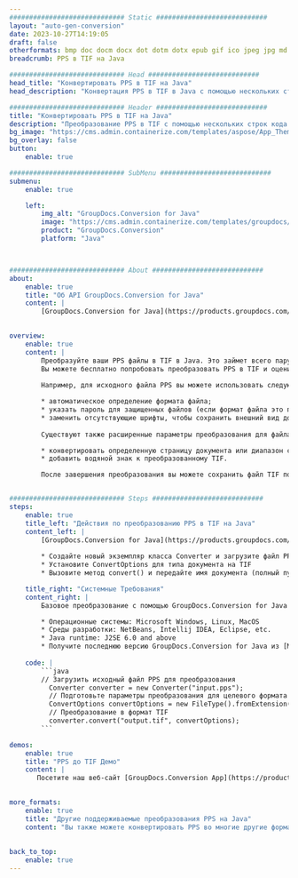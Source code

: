 ```yaml
---
############################# Static ############################
layout: "auto-gen-conversion"
date: 2023-10-27T14:19:05
draft: false
otherformats: bmp doc docm docx dot dotm dotx epub gif ico jpeg jpg md odt ott pdf png psd rtf tex tif tiff txt xps
breadcrumb: PPS в TIF на Java

############################# Head ############################
head_title: "Конвертировать PPS в TIF на Java"
head_description: "Конвертация PPS в TIF в Java с помощью нескольких строк кода. Преобразование более 160 форматов файлов с помощью API преобразования документов GroupDocs для Java"

############################# Header ############################
title: "Конвертировать PPS в TIF на Java"
description: "Преобразование PPS в TIF с помощью нескольких строк кода Java"
bg_image: "https://cms.admin.containerize.com/templates/aspose/App_Themes/V3/images/bg/header1.png"
bg_overlay: false
button:
    enable: true

############################# SubMenu ############################
submenu:
    enable: true

    left:
        img_alt: "GroupDocs.Conversion for Java"
        image: "https://cms.admin.containerize.com/templates/groupdocs/images/product-logos/90x90-noborder/groupdocs-conversion-java.png"
        product: "GroupDocs.Conversion"
        platform: "Java"



############################# About ############################
about:
    enable: true
    title: "Об API GroupDocs.Conversion for Java"
    content: |
        [GroupDocs.Conversion for Java](https://products.groupdocs.com/conversion/java/) — это расширенный API преобразования форматов файлов для преобразования между популярными форматами изображений и документов, такими как Microsoft Office, OpenDocument, PDF, HTML, электронная почта, CAD. и многое другое с помощью всего нескольких строк кода. Собственный API автоматически определяет форматы исходных документов и предлагает множество вариантов настройки преобразованных документов. Наряду с функцией извлечения информации из документа по умолчанию также поддерживается кеширование результатов конвертации на локальный диск. Однако любой тип кэш-хранилища может поддерживаться путем реализации соответствующих интерфейсов — Amazon S3, Dropbox, Google Drive, Windows Azure, Reddis или любых других.
    

overview:
    enable: true
    content: |
        Преобразуйте ваши PPS файлы в TIF в Java. Это займет всего пару строк кода Java на любой платформе по вашему выбору, такой как Windows, Linux, macOS.
        Вы можете бесплатно попробовать преобразовать PPS в TIF и оценить качество результатов преобразования. Наряду с простыми сценариями преобразования файлов вы можете попробовать более сложные варианты загрузки исходного файла PPS и сохранения вывода TIF. 
        
        Например, для исходного файла PPS вы можете использовать следующие параметры загрузки:

        * автоматическое определение формата файла;
        * указать пароль для защищенных файлов (если формат файла это поддерживает);
        * заменить отсутствующие шрифты, чтобы сохранить внешний вид документа.
        
        Существуют также расширенные параметры преобразования для файла TIF:

        * конвертировать определенную страницу документа или диапазон страниц;
        * добавить водяной знак к преобразованному TIF.

        После завершения преобразования вы можете сохранить файл TIF по своему локальному пути к файлу или в любом стороннем хранилище, таком как FTP, Amazon S3, Google Drive, Dropbox и т. д. Обратите внимание: для преобразования PPS до TIF вам не нужно устанавливать какое-либо дополнительное программное обеспечение, такое как MS Office, Open Office, Adobe Acrobat Reader и т. д.


############################# Steps ############################
steps:
    enable: true
    title_left: "Действия по преобразованию PPS в TIF на Java"
    content_left: |
        [GroupDocs.Conversion for Java](https://products.groupdocs.com/conversion/java/) позволяет разработчикам легко преобразовать файл PPS в TIF с помощью нескольких строк кода.
        
        * Создайте новый экземпляр класса Converter и загрузите файл PPS с полным путем
        * Установите ConvertOptions для типа документа на TIF
        * Вызовите метод convert() и передайте имя документа (полный путь) и формат (TIF) в качестве параметра

    title_right: "Системные Требования"
    content_right: |
        Базовое преобразование с помощью GroupDocs.Conversion for Java API можно выполнить всего несколькими строками кода. Наши API поддерживаются на всех основных платформах и операционных системах. Перед выполнением приведенного ниже кода убедитесь, что в вашей системе установлены следующие предварительные компоненты.

        * Операционные системы: Microsoft Windows, Linux, MacOS
        * Среды разработки: NetBeans, Intellij IDEA, Eclipse, etc.
        * Java runtime: J2SE 6.0 and above
        * Получите последнюю версию GroupDocs.Conversion for Java из [Maven](https://repository.groupdocs.com/webapp/#/artifacts/browse/tree/General/repo/com/groupdocs/groupdocs-conversion)
         
    code: |
        ```java    
        // Загрузить исходный файл PPS для преобразования
          Converter converter = new Converter("input.pps");
          // Подготовьте параметры преобразования для целевого формата TIF
          ConvertOptions convertOptions = new FileType().fromExtension("tif").getConvertOptions();
          // Преобразование в формат TIF
          converter.convert("output.tif", convertOptions);
        ```

demos:
    enable: true
    title: "PPS до TIF Демо"
    content: |
       Посетите наш веб-сайт [GroupDocs.Conversion App](https://products.groupdocs.app/conversion/family) и попробуйте преобразовать PPS в TIF прямо сейчас. Бесплатная демоверсия имеет следующие преимущества
          

more_formats:
    enable: true
    title: "Другие поддерживаемые преобразования PPS на Java"
    content: "Вы также можете конвертировать PPS во многие другие форматы файлов. См. список ниже."
       
       
back_to_top:
    enable: true
---
```

